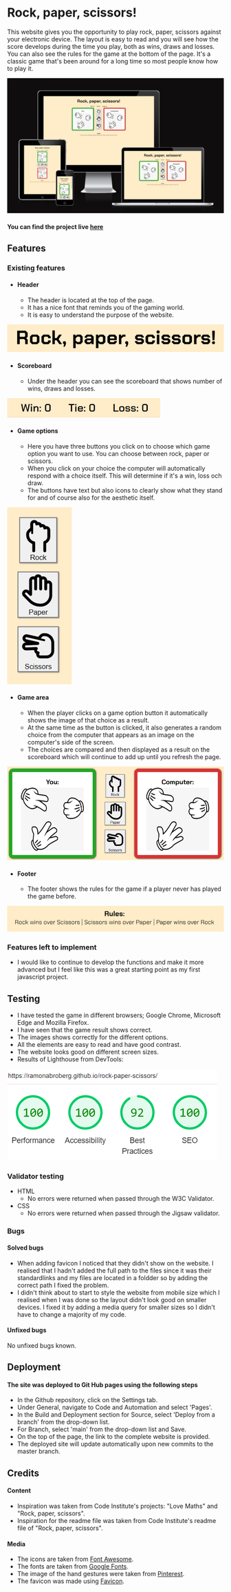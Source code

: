 # Rock, paper, scissors!

This website gives you the opportunity to play rock, paper, scissors against your electronic device. The layout is easy to read and you will see how the score develops during the time you play, both as wins, draws and losses.  You can also see the rules for the game at the bottom of the page. It's a classic game that's been around for a long time so most people know how to play it.

![Image showing responsiveness](assets/readme/responsive.png)

#### You can find the project live [here](https://ramonabroberg.github.io/rock-paper-scissors/)

## Features

### Existing features

- #### Header
  
  - The header is located at the top of the page.
  - It has a nice font that reminds you of the gaming world.
  - It is easy to understand the purpose of the website.

![Image of header](assets/readme/header.png)

- #### Scoreboard
  
  - Under the header you can see the scoreboard that shows number of wins, draws and losses.

![Image of scoreboard](assets/readme/scoreboard.png)

- #### Game options
  
  - Here you have three buttons you click on to choose which game option you want to use. You can choose between rock, paper or scissors.
  - When you click on your choice the computer will automatically respond with a choice itself. This will determine if it's a win, loss och draw.
  - The buttons have text but also icons to clearly show what they stand for and of course also for the aesthetic itself. 

![Image of game options](assets/readme/game-options.png)

- #### Game area
  
  - When the player clicks on a game option button it automatically shows the image of that choice as a result.
  - At the same time as the button is clicked, it also generates a random choice from the computer that appears as an image on the computer's side of the screen.
  - The choices are compared and then displayed as a result on the scoreboard which will continue to add up until you refresh the page.

![Image of game area](assets/readme/game-area.png)
  
- #### Footer
  
  - The footer shows the rules for the game if a player never has played the game before.

![Image of footer](assets/readme/footer.png)

### Features left to implement

- I would like to continue to develop the functions and make it more advanced but I feel like this was a great starting point as my first javascript project.

## Testing

- I have tested the game in different browsers; Google Chrome, Microsoft Edge and Mozilla Firefox.
- I have seen that the game result shows correct.
- The images shows correctly for the different options.
- All the elements are easy to read and have good contrast.
- The website looks good on different screen sizes.
- Results of Lighthouse from DevTools: 

![Image of Lighthouse result from DevTools](assets/readme/lighthouse.png)

### Validator testing

- HTML
  - No errors were returned when passed through the W3C Validator.
- CSS
  - No errors were returned when passed through the Jigsaw validator.

### Bugs

#### Solved bugs

- When adding favicon I noticed that they didn't show on the website. I realised that I hadn't added the full path to the files since it was their standardlinks and my files are located in a foldder so by adding the correct path I fixed the problem.
- I didn't think about to start to style the website from mobile size which I realised when I was done so the layout didn't look good on smaller devices. I fixed it by adding a media query for smaller sizes so I didn't have to change a majority of my code.

#### Unfixed bugs

No unfixed bugs known.

## Deployment

#### The site was deployed to Git Hub pages using the following steps

- In the Github repository, click on the Settings tab.
- Under General, navigate to Code and Automation and select 'Pages'.
- In the Build and Deployment section for Source, select 'Deploy from a branch' from the drop-down list.
- For Branch, select 'main' from the drop-down list and Save.
- On the top of the page, the link to the complete website is provided.
- The deployed site will update automatically upon new commits to the master branch.

## Credits

#### Content

- Inspiration was taken from Code Institute's projects: "Love Maths" and "Rock, paper, scissors".
- Inspiration for the readme file was taken from Code Institute's readme file of "Rock, paper, scissors".

#### Media

  - The icons are taken from [Font Awesome](https://fontawesome.com/).
  - The fonts are taken from [Google Fonts](https://fonts.google.com/).
- The image of the hand gestures were taken from [Pinterest](https://www.pinterest.se/pin/747879081845727421/).
- The favicon was made using [Favicon](<https://favicon.io/>).